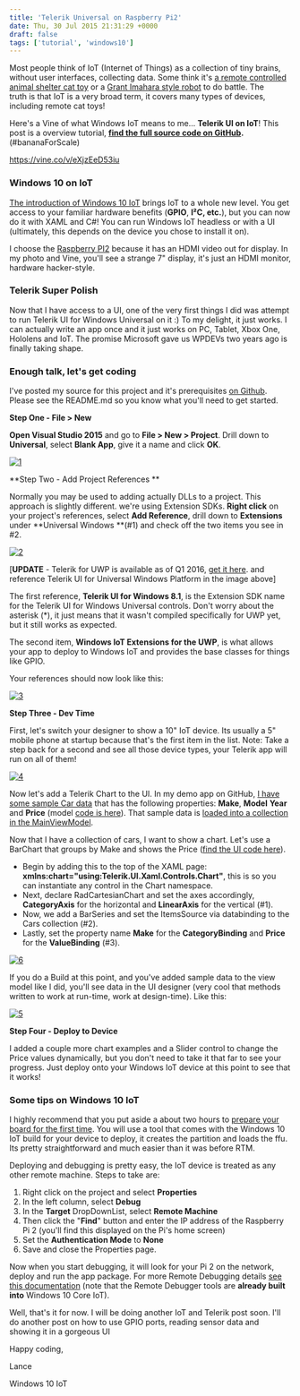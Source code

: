 ```yaml
---
title: 'Telerik Universal on Raspberry Pi2'
date: Thu, 30 Jul 2015 21:31:29 +0000
draft: false
tags: ['tutorial', 'windows10']
---
```


Most people think of IoT (Internet of Things) as a collection of tiny brains, without user interfaces, collecting data. Some think it's [a remote controlled animal shelter cat toy](http://www.ipetcompanion.com/) or a [Grant Imahara style robot](https://en.wikipedia.org/wiki/Deadblow) to do battle. The truth is that IoT is a very broad term, it covers many types of devices, including remote cat toys!

Here's a Vine of what Windows IoT means to me... **Telerik UI on IoT**! This post is a overview tutorial, **[find the full source code on GitHub](https://github.com/LanceMcCarthy/TelerikOnWindowsIoT).** (#bananaForScale)

https://vine.co/v/eXjzEeD53iu

### Windows 10 on IoT

[The introduction of Windows 10 IoT](https://dev.windows.com/en-us/iot) brings IoT to a whole new level. You get access to your familiar hardware benefits (**GPIO**, **I²C, etc.**), but you can now do it with XAML and C#! You can run Windows IoT headless or with a UI (ultimately, this depends on the device you chose to install it on).

I choose the [Raspberry PI2](https://www.raspberrypi.org/products/raspberry-pi-2-model-b/) because it has an HDMI video out for display. In my photo and Vine, you'll see a strange 7" display, it's just an HDMI monitor, hardware hacker-style.

### Telerik Super Polish

Now that I have access to a UI, one of the very first things I did was attempt to run Telerik UI for Windows Universal on it :) To my delight, it just works. I can actually write an app once and it just works on PC, Tablet, Xbox One, Hololens and IoT. The promise Microsoft gave us WPDEVs two years ago is finally taking shape.

### Enough talk, let's get coding

I've posted my source for this project and it's prerequisites [on Github](https://winplatform.wordpress.com/2015/07/30/telerik-universal-on-raspberry-pi2/). Please see the README.md so you know what you'll need to get started.

**Step One - File > New**

**Open Visual Studio 2015** and go to **File > New > Project**. Drill down to **Universal**, select **Blank App**, give it a name and click **OK**.

[![1](/dvlup-blog/wp-content/uploads/2015/07/1.png?w=660)](/dvlup-blog/wp-content/uploads/2015/07/1.png)

**Step Two - Add Project References **

Normally you may be used to adding actually DLLs to a project. This approach is slightly different. we're using Extension SDKs. **Right click** on your project's references, select **Add Reference**, drill down to **Extensions** under **Universal Windows **(#1) and check off the two items you see in #2.

[![2](/dvlup-blog/wp-content/uploads/2015/07/2.png?w=660)](/dvlup-blog/wp-content/uploads/2015/07/2.png)

\[**UPDATE** - Telerik for UWP is available as of Q1 2016, [get it here](http://www.telerik.com/universal-windows-platform-ui). and reference Telerik UI for Universal Windows Platform in the image above\]

The first reference, **Telerik UI for Windows 8.1**, is the Extension SDK name for the Telerik UI for Windows Universal controls. Don't worry about the asterisk (\*), it just means that it wasn't compiled specifically for UWP yet, but it still works as expected.

The second item, **Windows IoT Extensions for the UWP**, is what allows your app to deploy to Windows IoT and provides the base classes for things like GPIO.

Your references should now look like this:

[![3](/dvlup-blog/wp-content/uploads/2015/07/3.png?w=300)](/dvlup-blog/wp-content/uploads/2015/07/3.png)

**Step Three - Dev Time**

First, let's switch your designer to show a 10" IoT device. Its usually a 5" mobile phone at startup because that's the first item in the list. Note: Take a step back for a second and see all those device types, your Telerik app will run on all of them!

[![4](/dvlup-blog/wp-content/uploads/2015/07/4.png?w=660)](/dvlup-blog/wp-content/uploads/2015/07/4.png)

Now let's add a Telerik Chart to the UI. In my demo app on GitHub, [I have some sample Car data](https://github.com/LanceMcCarthy/TelerikOnWindowsIoT/blob/master/TelerikOnWindowsIoT/DataServices/CarDataService.cs) that has the following properties: **Make**, **Model** **Year** and **Price** (model [code is here](https://github.com/LanceMcCarthy/TelerikOnWindowsIoT/blob/master/TelerikOnWindowsIoT/ViewModels/CarItemViewModel.cs)). That sample data is [loaded into a collection in the MainViewModel](https://github.com/LanceMcCarthy/TelerikOnWindowsIoT/blob/master/TelerikOnWindowsIoT/ViewModels/MainViewModel.cs).

Now that I have a collection of cars, I want to show a chart. Let's use a BarChart that groups by Make and shows the Price ([find the UI code here](https://github.com/LanceMcCarthy/TelerikOnWindowsIoT/blob/master/TelerikOnWindowsIoT/MainPage.xaml#L67)).

*   Begin by adding this to the top of the XAML page: **xmlns:chart="using:Telerik.UI.Xaml.Controls.Chart"**, this is so you can instantiate any control in the Chart namespace.
*   Next, declare RadCartesianChart and set the axes accordingly, **CategoryAxis** for the horizontal and **LinearAxis** for the vertical (#1).
*   Now, we add a BarSeries and set the ItemsSource via databinding to the Cars collection (#2).
*   Lastly, set the property name **Make** for the **CategoryBinding** and **Price** for the **ValueBinding** (#3).

[![6](/dvlup-blog/wp-content/uploads/2015/07/6.png?w=660)](/dvlup-blog/wp-content/uploads/2015/07/6.png)

If you do a Build at this point, and you've added sample data to the view model like I did, you'll see data in the UI designer (very cool that methods written to work at run-time, work at design-time). Like this:

[![5](/dvlup-blog/wp-content/uploads/2015/07/5.png?w=660)](/dvlup-blog/wp-content/uploads/2015/07/5.png)

**Step Four - Deploy to Device**

I added a couple more chart examples and a Slider control to change the Price values dynamically, but you don't need to take it that far to see your progress. Just deploy onto your Windows IoT device at this point to see that it works!

### Some tips on Windows 10 IoT

I highly recommend that you put aside a about two hours to [prepare your board for the first time](http://ms-iot.github.io/content/en-US/win10/SetupRPI.htm). You will use a tool that comes with the Windows 10 IoT build for your device to deploy, it creates the partition and loads the ffu. Its pretty straightforward and much easier than it was before RTM.

Deploying and debugging is pretty easy, the IoT device is treated as any other remote machine. Steps to take are:

1.  Right click on the project and select **Properties**
2.  In the left column, select **Debug**
3.  In the **Target** DropDownList, select **Remote Machine**
4.  Then click the "**Find**" button and enter the IP address of the Raspberry Pi 2 (you'll find this displayed on the Pi's home screen)
5.  Set the **Authentication Mode** to **None**
6.  Save and close the Properties page.

Now when you start debugging, it will look for your Pi 2 on the network, deploy and run the app package. For more Remote Debugging details [see this documentation](https://msdn.microsoft.com/en-us/library/hh441469(v=vs.110).aspx) (note that the Remote Debugger tools are **already built into** Windows 10 Core IoT).

Well, that's it for now. I will be doing another IoT and Telerik post soon. I'll do another post on how to use GPIO ports, reading sensor data and showing it in a gorgeous UI

Happy coding,

Lance

Windows 10 IoT
